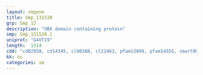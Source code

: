```yaml
---
layout: smgene
title: Smp_131520
grp: Smp_13
description: "UBX domain containing protein"
smp: Smp_131520.1
uniprot: "G4VTI9"
length:  1314
cdd: "cd02958, cd14345, cl00388, cl21463, pfam13899, pfam14555, smart00594"
kk: ns
categories: sm
---
```

